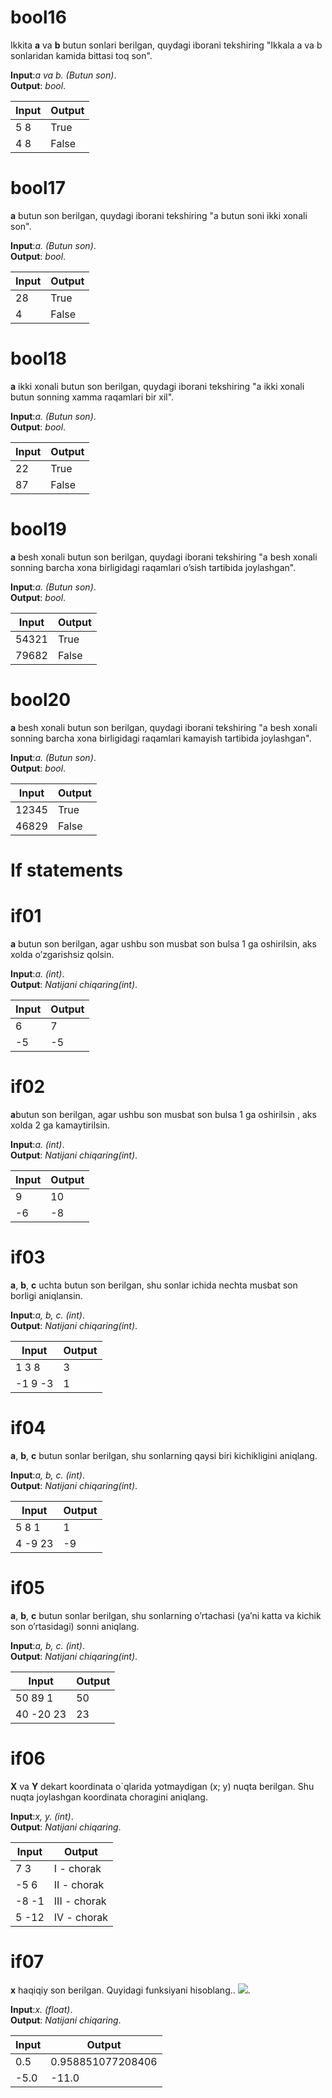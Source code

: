 # bool16

Ikkita **a** va **b** butun sonlari berilgan, quydagi iborani tekshiring "Ikkala a va b sonlaridan kamida bittasi toq son".

**Input**:*a va b. (Butun son)*.\
**Output**: *bool*.

|   **Input**   |   **Output**    |
|---------------|-----------------|
|5   8          |True             |
|4   8         |False             |

# bool17

**a** butun son berilgan, quydagi iborani tekshiring "a butun soni ikki xonali son".

**Input**:*a. (Butun son)*.\
**Output**: *bool*.

|   **Input**   |   **Output**    |
|---------------|-----------------|
|28             |True             |
|4              |False            |

# bool18

**a** ikki xonali butun son berilgan, quydagi iborani tekshiring "a ikki xonali butun sonning xamma raqamlari bir xil".

**Input**:*a. (Butun son)*.\
**Output**: *bool*.

|   **Input**   |   **Output**    |
|---------------|-----------------|
|22             |True             |
|87             |False            |

# bool19

**a** besh xonali butun son berilgan, quydagi iborani tekshiring "a besh xonali sonning barcha xona birligidagi raqamlari o’sish tartibida joylashgan".

**Input**:*a. (Butun son)*.\
**Output**: *bool*.

|   **Input**   |   **Output**    |
|---------------|-----------------|
|54321          |True             |
|79682          |False            |

# bool20

**a** besh xonali butun son berilgan, quydagi iborani tekshiring "a besh xonali sonning barcha xona birligidagi raqamlari kamayish tartibida joylashgan".

**Input**:*a. (Butun son)*.\
**Output**: *bool*.

|   **Input**   |   **Output**    |
|---------------|-----------------|
|12345          |True             |
|46829          |False            |

# If statements

# if01

**a** butun son berilgan, agar ushbu son musbat son bulsa 1 ga oshirilsin, aks xolda o’zgarishsiz qolsin.

**Input**:*a. (int)*.\
**Output**: *Natijani chiqaring(int)*.

|   **Input**   |   **Output**    |
|---------------|-----------------|
|6              |7                |
|-5             |-5               |

# if02

**a**butun son berilgan, agar ushbu son musbat son bulsa 1 ga oshirilsin , aks xolda 2 ga kamaytirilsin.

**Input**:*a. (int)*.\
**Output**: *Natijani chiqaring(int)*.

|   **Input**   |   **Output**    |
|---------------|-----------------|
|9              |10               |
|-6             |-8               |

# if03

**a**, **b**, **c** uchta butun son berilgan, shu sonlar ichida nechta musbat son borligi aniqlansin.

**Input**:*a, b, c. (int)*.\
**Output**: *Natijani chiqaring(int)*.

|   **Input**   |   **Output**    |
|---------------|-----------------|
|1   3   8      |3                |
|-1  9  -3      |1                |

# if04

**a**, **b**, **c** butun sonlar berilgan, shu sonlarning qaysi biri kichikligini aniqlang.

**Input**:*a, b, c. (int)*.\
**Output**: *Natijani chiqaring(int)*.

|   **Input**   |   **Output**    |
|---------------|-----------------|
|5  8  1        |1                |
|4  -9  23      |-9               |

# if05

**a**, **b**, **c** butun sonlar berilgan, shu sonlarning o’rtachasi (ya’ni katta va kichik son o’rtasidagi) sonni aniqlang.

**Input**:*a, b, c. (int)*.\
**Output**: *Natijani chiqaring(int)*.

|   **Input**   |   **Output**    |
|---------------|-----------------|
|50  89  1      |50               |
|40  -20  23    |23               |

# if06

**X** va **Y** dekart koordinata o`qlarida yotmaydigan (x; y) nuqta berilgan. Shu nuqta joylashgan koordinata choragini aniqlang.

**Input**:*x, y. (int)*.\
**Output**: *Natijani chiqaring*.

|   **Input**   |   **Output**    |
|---------------|-----------------|
|7  3           |I - chorak       |
|-5  6          |II - chorak      |
|-8  -1         |III - chorak     |
|5  -12         |IV - chorak      |

# if07

**x** haqiqiy son berilgan. Quyidagi funksiyani hisoblang..
<img src="https://latex.codecogs.com/gif.latex?\f(x)=\left\{\begin{matrix}2*\sin(x), agar\rightarrow x>0;\\ x-6,agar\rightarrow x\leq 0;\end{matrix}\right." />.

**Input**:*x. (float)*.\
**Output**: *Natijani chiqaring*.

|   **Input**   |   **Output**    |
|---------------|-----------------|
|0.5            |0.958851077208406 |
|-5.0           |-11.0            |

